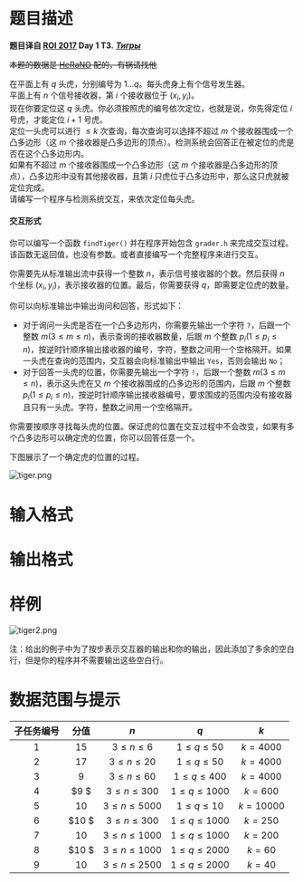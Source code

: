 
# 题目描述

**题目译自 [ROI 2017](http://neerc.ifmo.ru/school/archive/2016-2017.html) Day 1 T3.** ***[Тигры](http://neerc.ifmo.ru/school/archive/2016-2017/ru-olymp-roi-2017-day1.pdf)***

~~本题的数据是 [HeRaNO](/usr/751) 配的，有锅请找他~~

在平面上有 $q$ 头虎，分别编号为 $1\ldots q$。每头虎身上有个信号发生器。  
平面上有 $n$ 个信号接收器，第 $i$ 个接收器位于 $(x_i, y_i)$。  
现在你要定位这 $q$ 头虎。你必须按照虎的编号依次定位，也就是说，你先得定位 $i$ 号虎，才能定位 $i+1$ 号虎。  
定位一头虎可以进行 $\le k$ 次查询，每次查询可以选择不超过 $m$ 个接收器围成一个凸多边形（这 $m$ 个接收器是凸多边形的顶点）。检测系统会回答正在被定位的虎是否在这个凸多边形内。  
如果有不超过 $m$ 个接收器围成一个凸多边形（这 $m$ 个接收器是凸多边形的顶点），凸多边形中没有其他接收器，且第 $i$ 只虎位于凸多边形中，那么这只虎就被定位完成。  
请编写一个程序与检测系统交互，来依次定位每头虎。

#### 交互形式
你可以编写一个函数 `findTiger()` 并在程序开始包含 `grader.h` 来完成交互过程。该函数无返回值，也没有参数。或者直接编写一个完整程序来进行交互。

你需要先从标准输出流中获得一个整数 $n$，表示信号接收器的个数。然后获得 $n$ 个坐标 $(x_i,y_i)$，表示接收器的位置。最后，你需要获得 $q$，即需要定位虎的数量。

你可以向标准输出中输出询问和回答，形式如下：
- 对于询问一头虎是否在一个凸多边形内，你需要先输出一个字符 `?`，后跟一个整数 $m(3\le m\le n)$，表示查询的接收器数量，后跟 $m$ 个整数 $p_i(1\le p_i\le n)$，按逆时针顺序输出接收器的编号，字符，整数之间用一个空格隔开。如果一头虎在查询的范围内，交互器会向标准输出中输出 $\texttt{Yes}$，否则会输出 $\texttt{No}$；
- 对于回答一头虎的位置，你需要先输出一个字符 `!`，后跟一个整数 $m(3\le m\le n)$，表示这头虎在又 $m$ 个接收器围成的凸多边形的范围内，后跟 $m$ 个整数 $p_i(1\le p_i\le n)$，按逆时针顺序输出接收器编号，要求围成的范围内没有接收器且只有一头虎。字符，整数之间用一个空格隔开。

你需要按顺序寻找每头虎的位置。保证虎的位置在交互过程中不会改变，如果有多个凸多边形可以确定虎的位置，你可以回答任意一个。

下图展示了一个确定虎的位置的过程。

![tiger.png](/source/loj/2768/img/aHR0cHM6Ly9sb2otaW1nLnVweXVuLm1lbmNpLm1lbXNldDAuY24vMjAyMC8wNS8wNC81ZWFlZjFhNDJkNDI4LnBuZw==.png)

# 输入格式



# 输出格式



# 样例

![tiger2.png](/source/loj/2768/img/aHR0cHM6Ly9sb2otaW1nLnVweXVuLm1lbmNpLm1lbXNldDAuY24vMjAyMC8wNS8wNC81ZWFlZjFkMDJlYzgzLnBuZw==.png)

注：给出的例子中为了按步表示交互器的输出和你的输出，因此添加了多余的空白行，但是你的程序并不需要输出这些空白行。

# 数据范围与提示

|子任务编号|分值|$n$|$q$|$k$|
|:-:|:-:|:-:|:-:|:-:|
|$1$|$15$|$3\le n\le 6$|$1\le q\le 50$|$k=4000$|
|$2$|$17$|$3\le n\le 20$|$1\le q\le 50$|$k=4000$|
|$3$|$9$|$3\le n\le 60$|$1\le q\le 400$|$k=4000$|
|$4$|$9 $|$3\le n\le 300$|$1\le q\le 1000$|$k=600$|
|$5$|$10$|$3\le n\le 5000$|$1\le q\le 10$|$k=10000$|
|$6$|$10 $|$3\le n\le 300$|$1\le q\le 1000$|$k=250$|
|$7$|$10$|$3\le n\le 1000$|$1\le q\le 1000$|$k=200$|
|$8$|$10 $|$3\le n\le 1000$|$1\le q\le 2000$|$k=60$|
|$9$|$10$|$3\le n\le 2500$|$1\le q\le 2000$|$k=40$|

